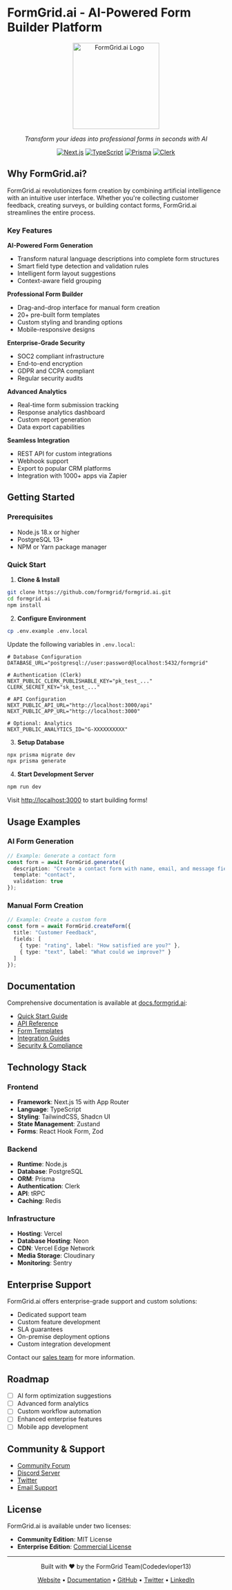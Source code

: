 # FormGrid.ai - AI-Powered Form Builder Platform

<div align="center">
  <img src="public/logo.png" alt="FormGrid.ai Logo" width="200"/>
  <p><em>Transform your ideas into professional forms in seconds with AI</em></p>
  
  [![Next.js](https://img.shields.io/badge/Next.js%2014-black?style=for-the-badge&logo=next.js&logoColor=white)](https://nextjs.org/)
  [![TypeScript](https://img.shields.io/badge/TypeScript-007ACC?style=for-the-badge&logo=typescript&logoColor=white)](https://www.typescriptlang.org/)
  [![Prisma](https://img.shields.io/badge/Prisma-2D3748?style=for-the-badge&logo=prisma&logoColor=white)](https://www.prisma.io/)
  [![Clerk](https://img.shields.io/badge/Clerk-6C47FF?style=for-the-badge&logo=clerk&logoColor=white)](https://clerk.com/)
</div>

## Why FormGrid.ai?

FormGrid.ai revolutionizes form creation by combining artificial intelligence with an intuitive user interface. Whether you're collecting customer feedback, creating surveys, or building contact forms, FormGrid.ai streamlines the entire process.

### Key Features

 **AI-Powered Form Generation**
- Transform natural language descriptions into complete form structures
- Smart field type detection and validation rules
- Intelligent form layout suggestions
- Context-aware field grouping

 **Professional Form Builder**
- Drag-and-drop interface for manual form creation
- 20+ pre-built form templates
- Custom styling and branding options
- Mobile-responsive designs

 **Enterprise-Grade Security**
- SOC2 compliant infrastructure
- End-to-end encryption
- GDPR and CCPA compliant
- Regular security audits

 **Advanced Analytics**
- Real-time form submission tracking
- Response analytics dashboard
- Custom report generation
- Data export capabilities

 **Seamless Integration**
- REST API for custom integrations
- Webhook support
- Export to popular CRM platforms
- Integration with 1000+ apps via Zapier

## Getting Started

### Prerequisites

- Node.js 18.x or higher
- PostgreSQL 13+
- NPM or Yarn package manager

### Quick Start

1. **Clone & Install**
```bash
git clone https://github.com/formgrid/formgrid.ai.git
cd formgrid.ai
npm install
```

2. **Configure Environment**
```bash
cp .env.example .env.local
```
Update the following variables in `.env.local`:
```env
# Database Configuration
DATABASE_URL="postgresql://user:password@localhost:5432/formgrid"

# Authentication (Clerk)
NEXT_PUBLIC_CLERK_PUBLISHABLE_KEY="pk_test_..."
CLERK_SECRET_KEY="sk_test_..."

# API Configuration
NEXT_PUBLIC_API_URL="http://localhost:3000/api"
NEXT_PUBLIC_APP_URL="http://localhost:3000"

# Optional: Analytics
NEXT_PUBLIC_ANALYTICS_ID="G-XXXXXXXXXX"
```

3. **Setup Database**
```bash
npx prisma migrate dev
npx prisma generate
```

4. **Start Development Server**
```bash
npm run dev
```

Visit [http://localhost:3000](http://localhost:3000) to start building forms!

## Usage Examples

### AI Form Generation
```typescript
// Example: Generate a contact form
const form = await FormGrid.generate({
  description: "Create a contact form with name, email, and message fields",
  template: "contact",
  validation: true
});
```

### Manual Form Creation
```typescript
// Example: Create a custom form
const form = await FormGrid.createForm({
  title: "Customer Feedback",
  fields: [
    { type: "rating", label: "How satisfied are you?" },
    { type: "text", label: "What could we improve?" }
  ]
});
```

## Documentation

Comprehensive documentation is available at [docs.formgrid.ai](https://docs.formgrid.ai):

- [Quick Start Guide](https://docs.formgrid.ai/quickstart)
- [API Reference](https://docs.formgrid.ai/api)
- [Form Templates](https://docs.formgrid.ai/templates)
- [Integration Guides](https://docs.formgrid.ai/integrations)
- [Security & Compliance](https://docs.formgrid.ai/security)

## Technology Stack

### Frontend
- **Framework**: Next.js 15  with App Router
- **Language**: TypeScript
- **Styling**: TailwindCSS, Shadcn UI
- **State Management**: Zustand
- **Forms**: React Hook Form, Zod

### Backend
- **Runtime**: Node.js
- **Database**: PostgreSQL
- **ORM**: Prisma
- **Authentication**: Clerk
- **API**: tRPC
- **Caching**: Redis

### Infrastructure
- **Hosting**: Vercel
- **Database Hosting**: Neon
- **CDN**: Vercel Edge Network
- **Media Storage**: Cloudinary
- **Monitoring**: Sentry

## Enterprise Support

FormGrid.ai offers enterprise-grade support and custom solutions:

- Dedicated support team
- Custom feature development
- SLA guarantees
- On-premise deployment options
- Custom integration development

Contact our [sales team](mailto:enterprise@formgrid.ai) for more information.

## Roadmap

- [ ] AI form optimization suggestions
- [ ] Advanced form analytics
- [ ] Custom workflow automation
- [ ] Enhanced enterprise features
- [ ] Mobile app development

## Community & Support

- [Community Forum](https://community.formgrid.ai)
- [Discord Server](https://discord.gg/formgrid)
- [Twitter](https://twitter.com/formgridai)
- [Email Support](mailto:support@formgrid.ai)

## License

FormGrid.ai is available under two licenses:

- **Community Edition**: MIT License
- **Enterprise Edition**: [Commercial License](https://formgrid.ai/license)

---

<div align="center">
  <p>Built with ❤️ by the FormGrid Team(Codedevloper13)</p>
  <p>
    <a href="https://formgrid.ai">Website</a> •
    <a href="https://docs.formgrid.ai">Documentation</a> •
    <a href="https://github.com/formgrid/formgrid.ai">GitHub</a> •
    <a href="https://twitter.com/formgridai">Twitter</a> •
    <a href="https://linkedin.com/company/formgrid">LinkedIn</a>
  </p>
</div>
